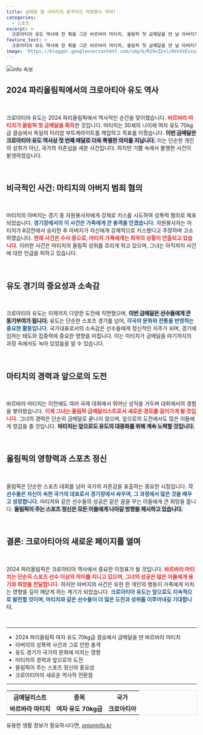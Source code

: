 ```yaml
---
title: 금메달 딸 아버지의 충격적인 자원봉사 학대!
categories:
  - 스포츠
excerpt: >
  크로아티아 유도 역사에 한 획을 그은 바르바라 마티치, 올림픽 첫 금메달을 딴 날 아버지가 성폭력 혐의로 체포되는 이중 현실! 과연 그녀는 어떤 심경일까?
feature_text: >
  크로아티아 유도 역사에 한 획을 그은 바르바라 마티치, 올림픽 첫 금메달을 딴 날 아버지가 성폭력 혐의로 체포되는 이중 현실! 과연 그녀는 어떤 심경일까?
image: 'https://blogger.googleusercontent.com/img/b/R29vZ2xl/AVvXsEixyZcFfHzMRdzZMjFBmAUKJYCLCGyLL1o632UiGVXcaFdKo_bkvkuCioo0uUKlGfBVcT3P84aROyZIXSBEx3Aw5nCQ3pTgDom1WDC4m8eifvWiAmWEEVb4x6G_l8C0QH225ldMjyaFvpxGEBGNO37VmDTDMHGhJPq73UglMfDca1-0aw/s1600/blogspot.png'
---
```


<p><img src="https://blogger.googleusercontent.com/img/b/R29vZ2xl/AVvXsEixyZcFfHzMRdzZMjFBmAUKJYCLCGyLL1o632UiGVXcaFdKo_bkvkuCioo0uUKlGfBVcT3P84aROyZIXSBEx3Aw5nCQ3pTgDom1WDC4m8eifvWiAmWEEVb4x6G_l8C0QH225ldMjyaFvpxGEBGNO37VmDTDMHGhJPq73UglMfDca1-0aw/s1600/blogspot.png" alt="info 속보" /></p>

<h2 data-ke-size="size26">2024 파리올림픽에서의 크로아티아 유도 역사</h2>

<p data-ke-size="size16">&nbsp;</p> 

<p>크로아티아 유도는 2024 파리올림픽에서 역사적인 순간을 맞이했습니다. <b><span style="color: #ee2323;">바르바라 마티치가 올림픽 첫 금메달을 획득</span></b>한 것입니다. 마티치는 30세의 나이에 여자 유도 70kg급 결승에서 독일의 미리암 부트케라이트를 제압하고 목표를 이뤘습니다. <b><span style="background-color: #21538527;">이번 금메달은 크로아티아 유도 역사상 첫 번째 메달로 더욱 특별한 의미를 지닙니다.</span></b> 이는 단순한 개인의 성취가 아닌, 국가의 자존심을 세운 사건입니다. 하지만 기쁨 속에서 불행한 사건이 발생하였습니다. </p>

<p data-ke-size="size16">&nbsp;</p>

<h2 data-ke-size="size26">비극적인 사건: 마티치의 아버지 범죄 혐의</h2>

<p data-ke-size="size16">&nbsp;</p>

<p>마티치의 아버지는 경기 중 자원봉사자에게 강제로 키스를 시도하여 성폭력 혐의로 체포되었습니다. <b><span style="color: #1a5490;">경기장에서의 이 사건은 가족에게 큰 충격을 안겼습니다.</span></b> 자원봉사자는 마티치가 8강전에서 승리한 후 아버지가 자신에게 강제적으로 키스했다고 주장하며 고소하였습니다. <b><span style="color: #ee2323;">현재 사건은 수사 중으로, 마티치 가족에게는 최악의 상황이 연출되고 있습니다.</span></b> 이러한 사건은 마티치의 올림픽 성취를 흐리게 하고 있으며, 그녀는 아직까지 사건에 대한 언급을 피하고 있습니다. </p>

<p data-ke-size="size16">&nbsp;</p>

<h2 data-ke-size="size26">유도 경기의 중요성과 소속감</h2>

<p data-ke-size="size16">&nbsp;</p>

<p>크로아티아 유도는 이제까지 다양한 도전에 직면했으며, <b><span style="background-color: #21538527;">이번 금메달은 선수들에게 큰 동기부여가 됩니다.</span></b> 유도는 단순한 스포츠 경기를 넘어, <b><span style="color: #1a5490;">각국의 문화와 전통을 반영하는 중요한 활동입니다.</span></b> 국가대표로서의 소속감은 선수들에게 정신적인 지주가 되며, 경기에 임하는 태도와 집중력에 중요한 영향을 미칩니다. 이는 마티치가 금메달을 따기까지의 과정 속에서도 녹아 있었음을 알 수 있습니다. </p>

<p data-ke-size="size16">&nbsp;</p>

<h2 data-ke-size="size26">마티치의 경력과 앞으로의 도전</h2>

<p data-ke-size="size16">&nbsp;</p>

<p>바르바라 마티치는 이전에도 여러 국제 대회에서 뛰어난 성적을 거두며 대회에서의 경험을 쌓아왔습니다. <b><span style="color: #ee2323;">이제 그녀는 올림픽 금메달리스트로서 새로운 경로를 걸어가게 될 것입니다.</span></b> 그녀의 경력은 단순히 금메달로 끝나지 않으며, 앞으로의 도전에서도 많은 이들에게 영감을 줄 것입니다. <b><span style="background-color: #21538527;">마티치는 앞으로도 유도의 대중화를 위해 계속 노력할 것입니다.</span></b> </p>

<p data-ke-size="size16">&nbsp;</p>

<h2 data-ke-size="size26">올림픽의 영향력과 스포츠 정신</h2>

<p data-ke-size="size16">&nbsp;</p>

<p>올림픽은 단순한 스포츠 대회를 넘어 국가의 자존감을 표출하는 중요한 시점입니다. <b><span style="color: #1a5490;">각 선수들은 자신이 속한 국가의 대표로서 경기장에서 싸우며, 그 과정에서 많은 것을 배우고 성장합니다.</span></b> 마티치와 같은 선수들의 성공은 같은 꿈을 꾸는 이들에게 큰 희망을 줍니다. <b><span style="background-color: #21538527;">올림픽이 주는 스포츠 정신은 모든 이들에게 나아갈 방향을 제시하고 있습니다.</span></b> </p>

<p data-ke-size="size16">&nbsp;</p>

<h2 data-ke-size="size26">결론: 크로아티아의 새로운 페이지를 열며</h2>

<p data-ke-size="size16">&nbsp;</p>

<p>2024 파리올림픽은 크로아티아 역사에서 중요한 이정표가 될 것입니다. <b><span style="color: #ee2323;">바르바라 마티치는 단순히 스포츠 선수 이상의 의미를 지니고 있으며, 그녀의 성공은 많은 이들에게 용기와 희망을 전달합니다.</span></b> 하지만 아버지의 사건은 또한 한 개인의 행동이 가족에게 미치는 영향을 깊이 깨닫게 하는 계기가 되었습니다. <b><span style="color: #1a5490;">크로아티아 유도는 앞으로도 지속적으로 발전할 것이며, 마티치와 같은 선수들이 더 많은 도전과 성취를 이루어내길 기대합니다.</span></b></p>

<p data-ke-size="size16">&nbsp;</p>

<hr />

<ul>
  <li>2024 파리올림픽 여자 유도 70kg급 결승에서 금메달을 딴 바르바라 마티치</li>
  <li>아버지의 성폭력 사건과 그로 인한 충격</li>
  <li>유도 경기가 국가의 문화에 미치는 영향</li>
  <li>마티치의 경력과 앞으로의 도전</li>
  <li>올림픽이 주는 스포츠 정신의 중요성</li>
  <li>크로아티아의 새로운 역사적 전환점</li>
</ul>

<hr />

<table style="width: 100%; border: 1px solid #dedede;">
  <tr>
    <th style="text-align: center; height: 17px;">금메달리스트</th>
    <th style="text-align: center; height: 17px;">종목</th>
    <th style="text-align: center; height: 17px;">국가</th>
  </tr>
  <tr>
    <td style="text-align: center; height: 17px;"><b>바르바라 마티치</b></td>
    <td style="text-align: center; height: 17px;"><b>여자 유도 70kg급</b></td>
    <td style="text-align: center; height: 17px;"><b>크로아티아</b></td>
  </tr>
</table>
유용한 생활 정보가 필요하시다면, <a href="https://onioninfo.kr" rel="dofollow">onioninfo.kr</a>


